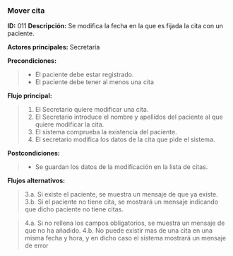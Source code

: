 ### **Mover cita**
**ID:** 011 **Descripción:** Se modifica la fecha en la que es fijada la cita con un paciente.

**Actores principales:** Secretaría

**Precondiciones:**
>* El paciente debe estar registrado.
>* El paciente debe tener al menos una cita

**Flujo principal:**
>1. El Secretario quiere modificar una cita.
>2. El Secretario introduce el nombre y apellidos del paciente al que quiere modificar la cita.
>3. El sistema comprueba la existencia del paciente.
>4. El secretario modifica los datos de la cita que pide el sistema.

**Postcondiciones:**
>* Se guardan los datos de la modificación en la lista de citas.

**Flujos alternativos:**
>3.a. Si existe el paciente, se muestra un mensaje de que ya existe.
>3.b. Si el paciente no tiene cita, se mostrará un mensaje indicando que dicho paciente no tiene citas.

>4.a. Si no rellena los campos obligatorios, se muestra un mensaje de que no ha añadido.
>4.b. No puede existir mas de una cita en una misma fecha y hora, y en dicho caso el sistema mostrará un mensaje de error
